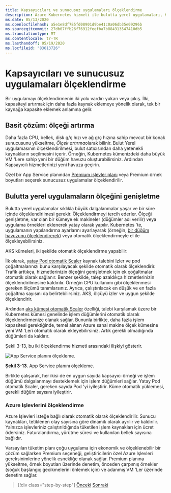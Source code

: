 ```yaml
---
title: Kapsayıcıları ve sunucusuz uygulamaları ölçeklendirme
description: Azure Kubernetes hizmeti ile bulutta yerel uygulamaları, Kullanıcı talebini karşılayacak şekilde ölçeklendirin.
ms.date: 05/13/2020
ms.openlocfilehash: a5e1e8df785fd08901d9be41c0a06db35e09296b
ms.sourcegitcommit: 27db07ffb26f76912feefba7b884313547410db5
ms.translationtype: MT
ms.contentlocale: tr-TR
ms.lasthandoff: 05/19/2020
ms.locfileid: "83613726"
---
```

# <a name="scaling-containers-and-serverless-applications"></a>Kapsayıcıları ve sunucusuz uygulamaları ölçeklendirme

Bir uygulamayı ölçeklendirmenin iki yolu vardır: yukarı veya çıkış. İlki, kapasiteyi artırmak için daha fazla kaynak eklemeye yönelik olarak, tek bir kaynağa kapasite eklemek anlamına gelir.

## <a name="the-simple-solution-scaling-up"></a>Basit çözüm: ölçeği artırma

Daha fazla CPU, bellek, disk g/ç hızı ve ağ g/ç hızına sahip mevcut bir konak sunucusunu yükseltme, *Ölçek artırma*olarak bilinir. Bulut Yerel uygulamasının ölçeklendirilmesi, bulut satıcısından daha yetenekli kaynakların seçilmesini içerir. Örneğin, Kubernetes kümenizdeki daha büyük VM 'Lere sahip yeni bir düğüm havuzu oluşturabilirsiniz. Ardından Kapsayıcılı hizmetlerinizi yeni havuza geçirin.

Özel bir App Service planından [Premium işlevler planı](https://docs.microsoft.com/azure/azure-functions/functions-scale) veya Premium örnek boyutları seçerek sunucusuz uygulamalar ölçeklendirilir.

## <a name="scaling-out-cloud-native-apps"></a>Bulutta yerel uygulamaların ölçeğini genişletme

Bulutta yerel uygulamalar sıklıkla büyük dalgalanmalar yaşar ve bir süre içinde ölçeklendirilmesi gerekir. Ölçeklendirmeyi tercih ederler. Ölçeği genişletme, var olan bir kümeye ek makineler (düğümler adı verilir) veya uygulama örnekleri eklenerek yatay olarak yapılır. Kubernetes 'te, uygulamanın yapılandırma ayarlarını ayarlayarak (örneğin, [bir düğüm havuzunu ölçeklendirerek](https://docs.microsoft.com/azure/aks/use-multiple-node-pools#scale-a-node-pool-manually)) veya otomatik ölçeklendirmeyle el ile ölçekleyebilirsiniz.

AKS kümeleri, iki şekilde otomatik ölçeklendirme yapabilir:

İlk olarak, [yatay Pod otomatik Scaler](https://docs.microsoft.com/azure/aks/tutorial-kubernetes-scale#autoscale-pods) kaynak talebini Izler ve pod çoğaltmalarınızı bunu karşılayacak şekilde otomatik olarak ölçeklendirir. Trafik arttıkça, hizmetlerinizin ölçeğini genişletmek için ek çoğaltmalar otomatik olarak sağlanır. Benzer şekilde, talep azaldıkça hizmetlerinizin ölçeklendirilmesine kaldırılır. Örneğin CPU kullanımı gibi ölçeklenmesi gereken ölçümü tanımlarsınız. Ayrıca, çalıştırılacak en düşük ve en fazla çoğaltma sayısını da belirtebilirsiniz. AKS, ölçüyü izler ve uygun şekilde ölçeklendirir.

Ardından [aks kümesi otomatik Scaler](https://docs.microsoft.com/azure/aks/cluster-autoscaler) özelliği, talebi karşılamak üzere bir Kubernetes kümesi genelinde işlem düğümlerini otomatik olarak ölçeklendirmenize olanak sağlar. Bununla birlikte, daha fazla işlem kapasitesi gerektiğinde, temel alınan Azure sanal makine ölçek kümesine yeni VM 'Leri otomatik olarak ekleyebilirsiniz. Artık gerekli olmadığında düğümleri da kaldırır.

Şekil 3-13, bu iki ölçeklendirme hizmeti arasındaki ilişkiyi gösterir.

![App Service planını ölçekleme.](./media/aks-cluster-autoscaler.png)

**Şekil 3-13**. App Service planını ölçekleme.

Birlikte çalışarak, her ikisi de en uygun sayıda kapsayıcı örneği ve işlem düğümü dalgalanmayı desteklemek için işlem düğümleri sağlar. Yatay Pod otomatik Scaler, gereken sayıda Pod 'yi iyileştirir. Küme otomatik yüklemesi, gerekli düğüm sayısını iyileştirir.

### <a name="scaling-azure-functions"></a>Azure Işlevlerini ölçeklendirme

Azure Işlevleri isteğe bağlı olarak otomatik olarak ölçeklendirilir. Sunucu kaynakları, tetiklenen olay sayısına göre dinamik olarak ayrılır ve kaldırılır. Yalnızca işlevleriniz çalıştırıldığında tüketilen işlem kaynakları için ücret ödersiniz. Faturalandırma, yürütme süresi ve kullanılan bellek sayısına bağlıdır.

Varsayılan tüketim planı çoğu uygulama için ekonomik ve ölçeklenebilir bir çözüm sağlarken Premium seçeneği, geliştiricilerin özel Azure Işlevleri gereksinimlerine yönelik esnekliğe olanak sağlar. Premium planına yükseltme, örnek boyutları üzerinde denetim, önceden çarpımış örnekler (soğuk başlangıç gecikmelerini önlemek için) ve adanmış VM 'Ler üzerinde denetim sağlar.

>[!div class="step-by-step"]
>[Önceki](deploy-containers-azure.md) 
> [Sonraki](other-deployment-options.md)
